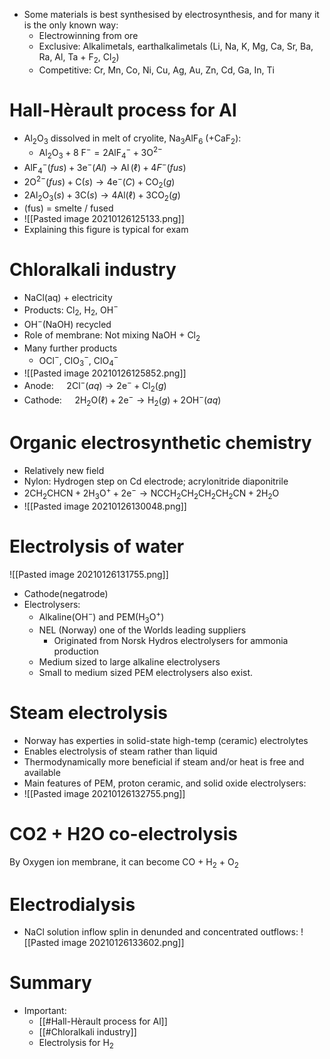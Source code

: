- Some materials is best synthesised by electrosynthesis, and for many it is the only known way:
	- Electrowinning from ore
	- Exclusive: Alkalimetals, earthalkalimetals (Li, Na, K, Mg, Ca, Sr, Ba, Ra, Al, Ta + F$_2$, Cl$_2$)
	- Competitive: Cr, Mn, Co, Ni, Cu, Ag, Au, Zn, Cd, Ga, In, Ti

# Hall-Hèrault process for Al
- Al$_2$O$_3$ dissolved in melt of cryolite, Na$_3$AlF$_6$ (+CaF$_2$):
	- $\mathrm{Al}_{2} \mathrm{O}_{3}+8 \mathrm{~F}^{-}=2 \mathrm{AlF}_{4}^{-}+3 \mathrm{O}^{2-}$
- $\operatorname{AlF}_{4}^{-}(f u s)+3 \mathrm{e}^{-}(A l) \rightarrow \operatorname{Al}(\ell)+4 F^{-}(f u s)$
- $2 \mathrm{O}^{2-}(f u s)+\mathrm{C}(s) \rightarrow 4 \mathrm{e}^{-}(C)+\mathrm{CO}_{2}(g)$
- $2 \mathrm{Al}_{2} \mathrm{O}_{3}(s)+3 \mathrm{C}(s) \rightarrow 4 \mathrm{Al}(\ell)+3 \mathrm{CO}_{2}(g)$
- (fus) = smelte / fused
- ![[Pasted image 20210126125133.png]]
- Explaining this figure is typical for exam

# Chloralkali industry
- NaCl(aq) + electricity
- Products: Cl$_2$, H$_2$, OH$^-$
- OH$^-$(NaOH) recycled
- Role of membrane: Not mixing NaOH + Cl$_2$
- Many further products
	- OCl$^-$, ClO$_3^-$, ClO$_4^-$
- ![[Pasted image 20210126125852.png]]
- Anode: $\quad 2 \mathrm{Cl}^{-}(a q) \rightarrow 2 \mathrm{e}^{-}+\mathrm{Cl}_{2}(g)$
- Cathode: $\quad 2 \mathrm{H}_{2} \mathrm{O}(\ell)+2 \mathrm{e}^{-} \rightarrow \mathrm{H}_{2}(g)+2 \mathrm{OH}^{-}(a q)$

# Organic electrosynthetic chemistry
- Relatively new field
- Nylon: Hydrogen step on Cd electrode; acrylonitride diaponitrile
- $2 \mathrm{CH}_{2} \mathrm{CHCN}+2 \mathrm{H}_{3} \mathrm{O}^{+}+2 \mathrm{e}^{-} \rightarrow \mathrm{NCCH}_{2} \mathrm{CH}_{2} \mathrm{CH}_{2} \mathrm{CH}_{2} \mathrm{CN}+2 \mathrm{H}_{2} \mathrm{O}$
- ![[Pasted image 20210126130048.png]]

# Electrolysis of water
![[Pasted image 20210126131755.png]]
- Cathode(negatrode)
- Electrolysers:
	- Alkaline(OH$^-$) and PEM(H$_3$O$^+$)
	- NEL (Norway) one of the Worlds leading suppliers
		- Originated from Norsk Hydros electrolysers for ammonia production
	- Medium sized to large alkaline electrolysers
	- Small to medium sized PEM electrolysers also exist.

# Steam electrolysis
- Norway has experties in solid-state high-temp (ceramic) electrolytes
- Enables electrolysis of steam rather than liquid
- Thermodynamically more beneficial if steam and/or heat is free and available
- Main features of PEM, proton ceramic, and solid oxide electrolysers:
- ![[Pasted image 20210126132755.png]]

# CO2 + H2O co-electrolysis
By Oxygen ion membrane, it can become CO + H$_2$ + O$_2$

# Electrodialysis
- NaCl solution inflow splin in denunded and concentrated outflows:
![[Pasted image 20210126133602.png]]

# Summary
- Important:
	- [[#Hall-Hèrault process for Al]]
	- [[#Chloralkali industry]]
	- Electrolysis for H$_2$

